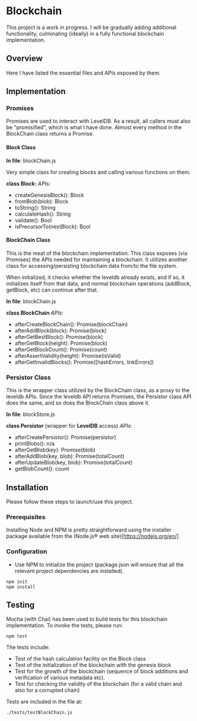 # Blockchain

This project is a work in progress. I will be gradually adding additional functionality, culminating (ideally) in a fully functional blockchain implementation.

## Overview

Here I have listed the essential files and APIs exposed by them.

## Implementation

### Promises

Promises are used to interact with LevelDB. As a result, all callers must also be "promisified", which is what I have done. Almost every method in the BlockChain class returns a Promise.

#### Block Class

**In file**: blockChain.js

Very simple class for creating blocks and calling various functions on them.

**class Block:**
*APIs:*
- createGenesisBlock(): Block
- fromBlob(blob): Block
- toString(): String
- calculateHash(): String
- validate(): Bool
- isPrecursorTo(nextBlock): Bool

#### BlockChain Class

This is the meat of the blockchain implementation. This class exposes (via Promises) the APIs needed for maintaining a blockchain. It utilizes another class for accessing/persisting blockchain data from/to the file system.

When initialized, it checks whether the leveldb already exists, and if so, it initializes itself from that data, and normal blockchain operations (addBlock, getBlock, etc) can continue after that.

**In file**: blockChain.js

**class BlockChain**
*APIs:*
- afterCreateBlockChain(): Promise(blockChain)
- afterAddBlock(block): Promise(block)
- afterGetBestBlock(): Promise(block)
- afterGetBlock(height): Promise(block)
- afterGetBlockCount(): Promise(count)
- afterAssertValidity(height): Promise(isValid)
- afterGetInvalidBlocks(): Promise([hashErrors, linkErrors])

### Persistor Class

This is the wrapper class utilized by the BlockChain class, as a proxy to the leveldb APIs. Since the leveldb API returns Promises, the Persistor class API does the same, and so does the BlockChain class above it.

**In file**: blockStore.js

**class Persistor** (wrapper for **LevelDB** access)
*APIs:*
- afterCreatePersistor(): Promise(persistor)
- printBlobs(): n/a
- afterGetBlob(key): Promise(blob)
- afterAddBlob(key, blob): Promise(totalCount)
- afterUpdateBlob(key, blob): Promise(totalCount)
- getBlobCount(): count


## Installation

Please follow these steps to launch/use this project.

### Prerequisites

Installing Node and NPM is pretty straightforward using the installer package available from the (Node.js® web site)[https://nodejs.org/en/].

### Configuration

- Use NPM to initialize the project (package.json will ensure that all the relevant project dependencies are installed).
```
npm init
npm install
```

## Testing

Mocha (with Chai) has been used to build tests for this blockchain implementation. To invoke the tests, please run:

```
npm test
```

The tests include:
- Test of the hash calculation facility on the Block class
- Test of the initialization of the blockchain with the genesis block
- Test for the growth of the blockchain (sequence of block additions and verification of various metadata etc).
- Test for checking the validity of the blockchain (for a valid chain and also for a corrupted chain)

Tests are included in the file at:
```
./tests/testBlockChain.js
```
